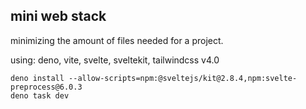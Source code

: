 ## mini web stack

minimizing the amount of files needed for a project.

using: deno, vite, svelte, sveltekit, tailwindcss v4.0

```
deno install --allow-scripts=npm:@sveltejs/kit@2.8.4,npm:svelte-preprocess@6.0.3 
deno task dev
```
